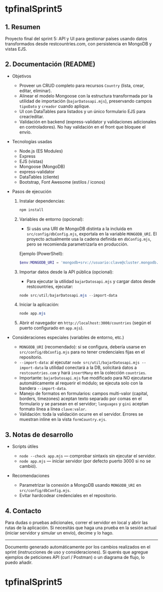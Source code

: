# tpfinalSprint5

## 1. Resumen
Proyecto final del sprint 5: API y UI para gestionar países usando datos transformados desde restcountries.com, con persistencia en MongoDB y vistas EJS.

## 2. Documentación (README)

- Objetivos
	- Proveer un CRUD completo para recursos `Country` (lista, crear, editar, eliminar).
	- Alinear el modelo Mongoose con la estructura transformada por la utilidad de importación (`bajarDatosapi.mjs`), preservando campos `tipoDato` y `creador` cuando aplique.
	- UI con DataTables para listados y un único formulario EJS para crear/editar.
	- Validación en backend (express-validator y validaciones adicionales en controladores). No hay validación en el front que bloquee el envío.

- Tecnologías usadas
	- Node.js (ES Modules)
	- Express
	- EJS (vistas)
	- Mongoose (MongoDB)
	- express-validator
	- DataTables (cliente)
	- Bootstrap, Font Awesome (estilos / iconos)

- Pasos de ejecución
	1. Instalar dependencias:

		 ```powershell
		 npm install
		 ```

	2. Variables de entorno (opcional):
		 - Si usás una URI de MongoDB distinta a la incluida en `src/config/dbConfig.mjs`, exportala en la variable `MONGODB_URI`. El proyecto actualmente usa la cadena definida en `dbConfig.mjs`, pero se recomienda parametrizarla en producción.

		 Ejemplo (PowerShell):

		 ```powershell
		 $env:MONGODB_URI = 'mongodb+srv://usuario:clave@cluster.mongodb.net/mi-base'
		 ```

	3. Importar datos desde la API pública (opcional):
		 - Para ejecutar la utilidad `bajarDatosapi.mjs` y cargar datos desde restcountries, ejecutar:

		 ```powershell
		 node src/util/bajarDatosapi.mjs --import-data
		 ```

	4. Iniciar la aplicación:

		 ```powershell
		 node app.mjs
		 ```

	5. Abrir el navegador en `http://localhost:3000/countries` (según el puerto configurado en `app.mjs`).

- Consideraciones especiales (variables de entorno, etc.)
	- `MONGODB_URI` (recomendado): si se configura, debería usarse en `src/config/dbConfig.mjs` para no tener credenciales fijas en el repositorio.
	- `--import-data`: al ejecutar `node src/util/bajarDatosapi.mjs --import-data` la utilidad conectará a la DB, solicitará datos a `restcountries.com` y hará `insertMany` en la colección `countries`.
	- Importante: `bajarDatosapi.mjs` fue modificado para NO ejecutarse automáticamente al requerir el módulo; se ejecuta solo con la bandera `--import-data`.
	- Manejo de formatos en formularios: campos multi-valor (capital, borders, timezones) aceptan texto separado por comas en el formulario y se parsean en el servidor; `languages` y `gini` aceptan formato línea a línea `clave:valor`.
	- Validación: toda la validación ocurre en el servidor. Errores se muestran inline en la vista `formCountry.ejs`.

## 3. Notas de desarrollo
- Scripts útiles
	- `node --check app.mjs` — comprobar sintaxis sin ejecutar el servidor.
	- `node app.mjs` — iniciar servidor (por defecto puerto 3000 si no se cambió).

- Recomendaciones
	- Parametrizar la conexión a MongoDB usando `MONGODB_URI` en `src/config/dbConfig.mjs`.
	- Evitar hardcodear credenciales en el repositorio.

## 4. Contacto
Para dudas o pruebas adicionales, correr el servidor en local y abrir las rutas de la aplicación. Si necesitás que haga una prueba en la sesión actual (iniciar servidor y simular un envío), decime y lo hago.

---

Documento generado automáticamente por los cambios realizados en el sprint (instrucciones de uso y consideraciones). Si querés que agregue ejemplos de peticiones API (curl / Postman) o un diagrama de flujo, lo puedo añadir.
# tpfinalSprint5